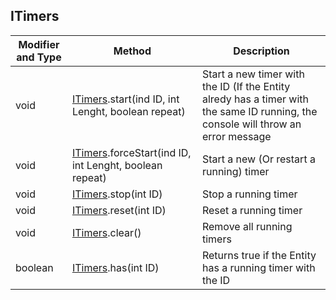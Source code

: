 ## ITimers



Modifier and Type | Method | Description
------- | ------------- | -------------------------------------------------------------
void | [ITimers](https://github.com/PewDizinho/CustomNPC-Script-Documentation/blob/main/ITimers.md).start(ind ID, int Lenght, boolean repeat) | Start a new timer with the ID (If the Entity alredy has a timer with the same ID running, the console will throw an error message
void | [ITimers](https://github.com/PewDizinho/CustomNPC-Script-Documentation/blob/main/ITimers.md).forceStart(ind ID, int Lenght, boolean repeat) | Start a new (Or restart a running) timer 
void | [ITimers](https://github.com/PewDizinho/CustomNPC-Script-Documentation/blob/main/ITimers.md).stop(int ID) | Stop a running timer
void | [ITimers](https://github.com/PewDizinho/CustomNPC-Script-Documentation/blob/main/ITimers.md).reset(int ID) | Reset a running timer
void | [ITimers](https://github.com/PewDizinho/CustomNPC-Script-Documentation/blob/main/ITimers.md).clear() | Remove all running timers
boolean | [ITimers](https://github.com/PewDizinho/CustomNPC-Script-Documentation/blob/main/ITimers.md).has(int ID) | Returns true if the Entity has a running timer with the ID
